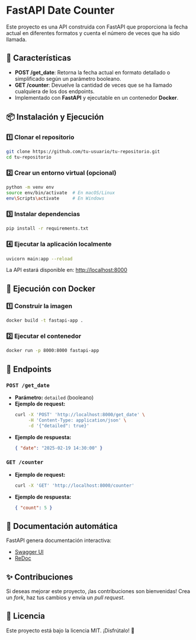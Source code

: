 # FastAPI Date Counter

Este proyecto es una API construida con FastAPI que proporciona la fecha actual en diferentes formatos y cuenta el número de veces que ha sido llamada.

## 🚀 Características
- **POST /get_date**: Retorna la fecha actual en formato detallado o simplificado según un parámetro booleano.
- **GET /counter**: Devuelve la cantidad de veces que se ha llamado cualquiera de los dos endpoints.
- Implementado con **FastAPI** y ejecutable en un contenedor **Docker**.

## 📦 Instalación y Ejecución
### 1️⃣ Clonar el repositorio
```sh
git clone https://github.com/tu-usuario/tu-repositorio.git
cd tu-repositorio
```

### 2️⃣ Crear un entorno virtual (opcional)
```sh
python -m venv env
source env/bin/activate  # En macOS/Linux
env\Scripts\activate     # En Windows
```

### 3️⃣ Instalar dependencias
```sh
pip install -r requirements.txt
```

### 4️⃣ Ejecutar la aplicación localmente
```sh
uvicorn main:app --reload
```
La API estará disponible en: [http://localhost:8000](http://localhost:8000)

## 🐳 Ejecución con Docker
### 1️⃣ Construir la imagen
```sh
docker build -t fastapi-app .
```

### 2️⃣ Ejecutar el contenedor
```sh
docker run -p 8000:8000 fastapi-app
```

## 📖 Endpoints
### `POST /get_date`
- **Parámetro:** `detailed` (booleano)
- **Ejemplo de request:**
  ```sh
  curl -X 'POST' 'http://localhost:8000/get_date' \
       -H 'Content-Type: application/json' \
       -d '{"detailed": true}'
  ```
- **Ejemplo de respuesta:**
  ```json
  { "date": "2025-02-19 14:30:00" }
  ```

### `GET /counter`
- **Ejemplo de request:**
  ```sh
  curl -X 'GET' 'http://localhost:8000/counter'
  ```
- **Ejemplo de respuesta:**
  ```json
  { "count": 5 }
  ```

## 📜 Documentación automática
FastAPI genera documentación interactiva:
- [Swagger UI](http://localhost:8000/docs)
- [ReDoc](http://localhost:8000/redoc)

## ✨ Contribuciones
Si deseas mejorar este proyecto, ¡las contribuciones son bienvenidas! Crea un *fork*, haz tus cambios y envía un *pull request*.

## 📄 Licencia
Este proyecto está bajo la licencia MIT. ¡Disfrútalo! 🚀


